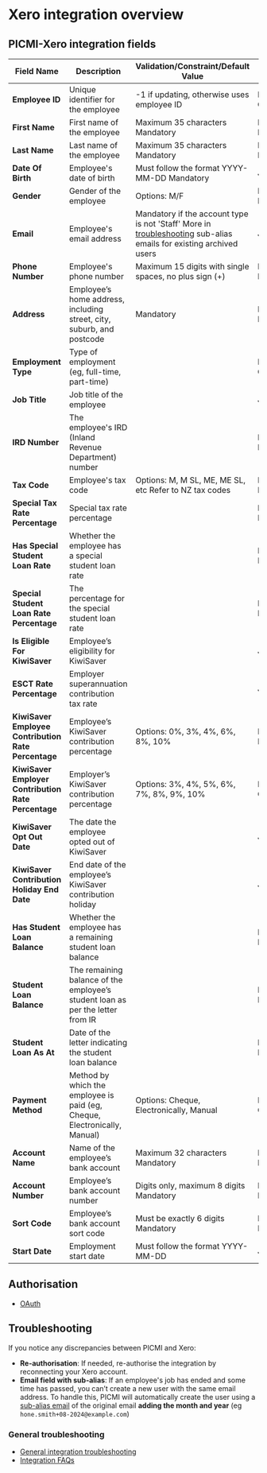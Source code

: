 # Xero integration overview

## PICMI-Xero integration fields

| **Field Name**                                      | **Description**                                                                | **Validation/Constraint/Default Value**                                                                                               | **Source**                |
|-----------------------------------------------------|--------------------------------------------------------------------------------|---------------------------------------------------------------------------------------------------------------------------------------|---------------------------|
| **Employee ID**                                     | Unique identifier for the employee                                             | -1 if updating, otherwise uses employee ID                                                                                            | Integration Configuration |
| **First Name**                                      | First name of the employee                                                     | Maximum 35 characters Mandatory                                                                                                       | Personal Information      |
| **Last Name**                                       | Last name of the employee                                                      | Maximum 35 characters Mandatory                                                                                                       | Personal Information      |
| **Date Of Birth**                                   | Employee's date of birth                                                       | Must follow the format YYYY-MM-DD Mandatory                                                                                           | Job                       |
| **Gender**                                          | Gender of the employee                                                         | Options: M/F                                                                                                                          | Personal Information      |
| **Email**                                           | Employee's email address                                                       | Mandatory if the account type is not 'Staff' More in [troubleshooting](#troubleshooting) sub-alias emails for existing archived users | Job                       |
| **Phone Number**                                    | Employee's phone number                                                        | Maximum 15 digits with single spaces, no plus sign (+)                                                                                | Personal Information      |
| **Address**                                         | Employee’s home address, including street, city, suburb, and postcode          | Mandatory                                                                                                                             | Personal Information      |
| **Employment Type**                                 | Type of employment (eg, full-time, part-time)                                  |                                                                                                                                       | Integration Configuration |
| **Job Title**                                       | Job title of the employee                                                      |                                                                                                                                       | Job                       |
| **IRD Number**                                      | The employee's IRD (Inland Revenue Department) number                          |                                                                                                                                       | Personal Information      |
| **Tax Code**                                        | Employee's tax code                                                            | Options: M, M SL, ME, ME SL, etc Refer to NZ tax codes                                                                                | Personal Information      |
| **Special Tax Rate Percentage**                     | Special tax rate percentage                                                    |                                                                                                                                       | Personal Information      |
| **Has Special Student Loan Rate**                   | Whether the employee has a special student loan rate                           |                                                                                                                                       | Personal Information      |
| **Special Student Loan Rate Percentage**            | The percentage for the special student loan rate                               |                                                                                                                                       | Personal Information      |
| **Is Eligible For KiwiSaver**                       | Employee’s eligibility for KiwiSaver                                           |                                                                                                                                       | Job                       |
| **ESCT Rate Percentage**                            | Employer superannuation contribution tax rate                                  |                                                                                                                                       | Job                       |
| **KiwiSaver Employee Contribution Rate Percentage** | Employee’s KiwiSaver contribution percentage                                   | Options: 0%, 3%, 4%, 6%, 8%, 10%                                                                                                      | Personal Information      |
| **KiwiSaver Employer Contribution Rate Percentage** | Employer’s KiwiSaver contribution percentage                                   | Options: 3%, 4%, 5%, 6%, 7%, 8%, 9%, 10%                                                                                              | Integration Configuration |
| **KiwiSaver Opt Out Date**                          | The date the employee opted out of KiwiSaver                                   |                                                                                                                                       | Job                       |
| **KiwiSaver Contribution Holiday End Date**         | End date of the employee’s KiwiSaver contribution holiday                      |                                                                                                                                       | Job                       |
| **Has Student Loan Balance**                        | Whether the employee has a remaining student loan balance                      |                                                                                                                                       | Personal Information      |
| **Student Loan Balance**                            | The remaining balance of the employee’s student loan as per the letter from IR |                                                                                                                                       | Personal Information      |
| **Student Loan As At**                              | Date of the letter indicating the student loan balance                         |                                                                                                                                       | Personal Information      |
| **Payment Method**                                  | Method by which the employee is paid (eg, Cheque, Electronically, Manual)      | Options: Cheque, Electronically, Manual                                                                                               | Integration Configuration |
| **Account Name**                                    | Name of the employee’s bank account                                            | Maximum 32 characters Mandatory                                                                                                       | Personal Information      |
| **Account Number**                                  | Employee’s bank account number                                                 | Digits only, maximum 8 digits Mandatory                                                                                               | Personal Information      |
| **Sort Code**                                       | Employee’s bank account sort code                                              | Must be exactly 6 digits Mandatory                                                                                                    | Personal Information      |
| **Start Date**                                      | Employment start date                                                          | Must follow the format YYYY-MM-DD                                                                                                     | Job                       |

## Authorisation

* [OAuth](integrations.md#different-ways-to-authorise-picmi-to-transfer-data)

## Troubleshooting

If you notice any discrepancies between PICMI and Xero:

- **Re-authorisation**: If needed, re-authorise the integration by reconnecting your Xero account.
- **Email field with sub-alias**: If an employee's job has ended and some time has passed, you can’t create a new user
  with the same email
  address. To handle this, PICMI will automatically create the user using a [sub-alias email](../faqs#emails) of the
  original email **adding the month and year** (eg `hone.smith+08-2024@example.com`)

<box>

### General troubleshooting

- [General integration troubleshooting](integrations#troubleshooting)
- [Integration FAQs](../faqs#integrations)

</box>
